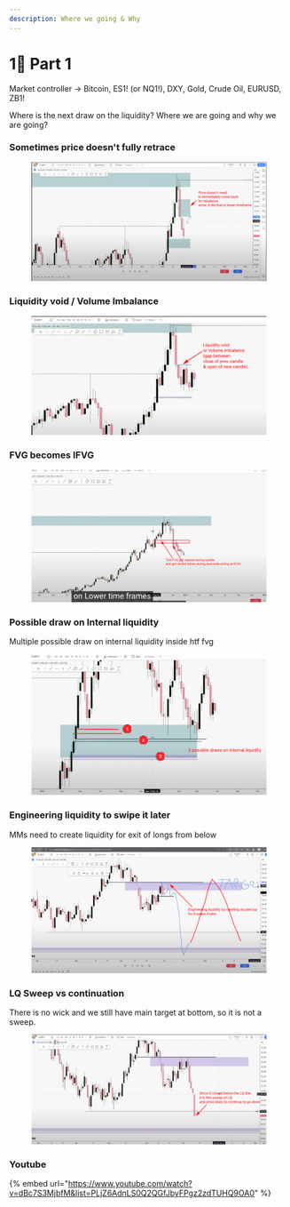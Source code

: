 ```yaml
---
description: Where we going & Why
---
```


# 1⃣ Part 1

Market controller → Bitcoin, ES1! (or NQ1!), DXY, Gold, Crude Oil, EURUSD, ZB1!&#x20;

Where is the next draw on the liquidity? Where we are going and why we are going?

### Sometimes price doesn't fully retrace

<figure><img src="../.gitbook/assets/image (3).png" alt=""><figcaption></figcaption></figure>

### Liquidity void / Volume Imbalance

<figure><img src="../.gitbook/assets/image (4).png" alt=""><figcaption></figcaption></figure>

### FVG becomes IFVG

<figure><img src="../.gitbook/assets/image (1).png" alt=""><figcaption></figcaption></figure>

### Possible draw on Internal liquidity

Multiple possible draw on internal liquidity inside htf fvg

<figure><img src="../.gitbook/assets/image (2).png" alt=""><figcaption></figcaption></figure>

### Engineering liquidity to swipe it later

MMs need to create liquidity for exit of longs from below

<figure><img src="../.gitbook/assets/image.png" alt=""><figcaption></figcaption></figure>

### LQ Sweep vs continuation

There is no wick and we still have main target at bottom, so it is not a sweep.

<figure><img src="../.gitbook/assets/image (5).png" alt=""><figcaption></figcaption></figure>

### Youtube

{% embed url="https://www.youtube.com/watch?v=dBc7S3MjbfM&list=PLjZ6AdnLS0Q2QGfJbyFPgz2zdTUHQ9OA0" %}
